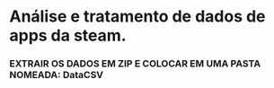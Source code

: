 <h1>Análise e tratamento de dados de apps da steam.</h1>

<h3>EXTRAIR OS DADOS EM ZIP E COLOCAR EM UMA PASTA NOMEADA: DataCSV</h3>

